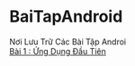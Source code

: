 # BaiTapAndroid
Nơi Lưu Trữ Các Bài Tập Androi </br>
[Bài 1 : Ứng Dụng Đầu Tiên](https://zingmp3.vn/playlist/anime-nhe/ZOBFUA9E.html)
